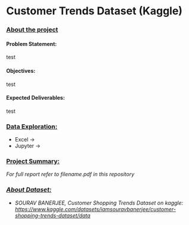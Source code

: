 # Customer Trends Dataset (Kaggle)
### <ins>About the project<ins>
#### Problem Statement:
test
#### Objectives:
test
#### Expected Deliverables:
test

### <ins>Data Exploration:<ins>
- Excel -> 
- Jupyter ->

### <ins>Project Summary:<ins>
<I>For full report refer to filename.pdf in this repository<I> 


### <ins>About Dataset:<ins>
- SOURAV BANERJEE, Customer Shopping Trends Dataset on kaggle:
  https://www.kaggle.com/datasets/iamsouravbanerjee/customer-shopping-trends-dataset/data
